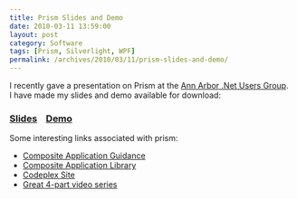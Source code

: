 ```yaml
---
title: Prism Slides and Demo
date: 2010-03-11 13:59:00
layout: post
category: Software
tags: [Prism, Silverlight, WPF]
permalink: /archives/2010/03/11/prism-slides-and-demo/
---
```


I recently gave a presentation on Prism at the [Ann Arbor .Net Users Group](http://aadnd.org/).&#160; I have made my slides and demo available for download:

### [Slides](/assets/Prism.pptx) &#160;&#160; [Demo](/assets/PrismExample.zip)

Some interesting links associated with prism:

* [Composite Application Guidance](http://tinyurl.com/Prism2)
* [Composite Application Library](http://tinyurl.com/Prism2-CAL )
* [Codeplex Site](http://www.codeplex.com/CompositeWPF/)
* [Great 4-part video series](http://tinyurl.com/Prism2-Videos)

